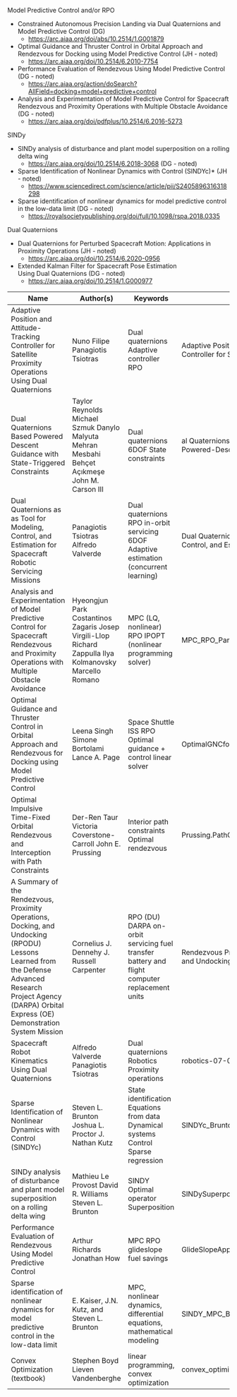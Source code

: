 Model Predictive Control and/or RPO
- Constrained Autonomous Precision Landing via Dual Quaternions and Model Predictive Control (DG)
	- https://arc.aiaa.org/doi/abs/10.2514/1.G001879
- Optimal Guidance and Thruster Control in Orbital Approach and Rendezvous for Docking using Model Predictive Control (JH - noted)
	- https://arc.aiaa.org/doi/10.2514/6.2010-7754
- Performance Evaluation of Rendezvous Using Model Predictive Control (DG - noted)
	- https://arc.aiaa.org/action/doSearch?AllField=docking+model+predictive+control
- Analysis and Experimentation of Model Predictive Control for Spacecraft Rendezvous and Proximity Operations with Multiple Obstacle Avoidance (DG - noted)
	- https://arc.aiaa.org/doi/pdfplus/10.2514/6.2016-5273

SINDy
- SINDy analysis of disturbance and plant model superposition on a rolling delta wing
	- https://arc.aiaa.org/doi/10.2514/6.2018-3068 (DG - noted)
- Sparse Identification of Nonlinear Dynamics with Control (SINDYc)* (JH - noted)
	- https://www.sciencedirect.com/science/article/pii/S2405896316318298
- Sparse identification of nonlinear dynamics for model predictive control in the low-data limit (DG - noted)
	- https://royalsocietypublishing.org/doi/full/10.1098/rspa.2018.0335

Dual Quaternions
- Dual Quaternions for Perturbed Spacecraft Motion: Applications in Proximity Operations (JH - noted)
	- https://arc.aiaa.org/doi/10.2514/6.2020-0956
- Extended Kalman Filter for Spacecraft Pose Estimation Using Dual Quaternions (DG - noted)
	- https://arc.aiaa.org/doi/10.2514/1.G000977



| Name                                                                                                                                                                                                                 | Author(s)                                                                                                                              | Keywords                                                                                                         | Filename                                                                          |
|----------------------------------------------------------------------------------------------------------------------------------------------------------------------------------------------------------------------|----------------------------------------------------------------------------------------------------------------------------------------|------------------------------------------------------------------------------------------------------------------|-----------------------------------------------------------------------------------|
| Adaptive   Position and Attitude-Tracking Controller for Satellite Proximity Operations   Using Dual Quaternions                                                                                                     | Nuno Filipe      Panagiotis Tsiotras                                                                                                   | Dual quaternions      Adaptive controller      RPO                                                               | Adaptive Position and   Attitude-Tracking Controller for Satellite.pdf            |
| Dual   Quaternions Based Powered Descent Guidance with State-Triggered   Constraints                                                                                                                                 | Taylor Reynolds      Michael Szmuk      Danylo Malyuta      Mehran Mesbahi      Behçet Açıkmeşe     John M. Carson III                 | Dual quaternions      6DOF      State constraints                                                                | al Quaternions, Rigid Body   Mechanics, and Powered-Descent Guidance.pdf          |
| Dual   Quaternions as as Tool for Modeling, Control, and Estimation for Spacecraft   Robotic Servicing Missions                                                                                                      | Panagiotis Tsiotras      Alfredo Valverde                                                                                              | Dual quaternions      RPO      in-orbit servicing      6DOF      Adaptive estimation (concurrent learning)       | Dual Quaternions as a Tool for   Modeling, Control, and Estimation for Spa....pdf |
| Analysis   and Experimentation of Model Predictive Control for Spacecraft Rendezvous and   Proximity Operations with Multiple Obstacle Avoidance                                                                     | Hyeongjun Park      Costantinos Zagaris      Josep Virgili-Llop      Richard Zappulla      Ilya Kolmanovsky      Marcello Romano       | MPC (LQ, nonlinear)      RPO     IPOPT (nonlinear programming solver)                                            | MPC_RPO_Park_Zagaris.pdf                                                          |
| Optimal   Guidance and Thruster Control in Orbital Approach and Rendezvous for Docking   using Model Predictive Control                                                                                              | Leena Singh     Simone Bortolami      Lance A. Page                                                                                    | Space Shuttle      ISS      RPO      Optimal guidance + control      linear solver                               | OptimalGNCforRdzv_ShuttleXfer.pdf                                                 |
| Optimal   Impulsive Time-Fixed Orbital Rendezvous and Interception with Path   Constraints                                                                                                                           | Der-Ren Taur      Victoria Coverstone-Carroll      John E. Prussing                                                                    | Interior path constraints      Optimal rendezvous                                                                | Prussing.PathConstraints.pdf                                                      |
| A   Summary of the Rendezvous, Proximity Operations, Docking, and Undocking   (RPODU) Lessons Learned from the Defense Advanced Research Project Agency   (DARPA) Orbital Express (OE) Demonstration System Mission  | Cornelius J. Dennehy     J. Russell Carpenter                                                                                          | RPO (DU)     DARPA     on-orbit servicing      fuel transfer      battery and flight computer replacement units  | Rendezvous Proximity Operations Docking and Undocking Lessons Learned.pdf         |
| Spacecraft   Robot Kinematics Using Dual Quaternions                                                                                                                                                                 | Alfredo Valverde      Panagiotis Tsiotras                                                                                              | Dual quaternions      Robotics      Proximity operations                                                         | robotics-07-00064-v2.pdf                                                          |
| Sparse   Identification of Nonlinear Dynamics with Control (SINDYc)                                                                                                                                                  | Steven L. Brunton      Joshua L. Proctor      J. Nathan Kutz                                                                           | State identification      Equations from data      Dynamical systems      Control      Sparse regression         | SINDYc_BruntonProctorKutz.pdf                                                     |
| SINDy   analysis of disturbance and plant model superposition on a rolling delta wing                                                                                                                                | Mathieu Le Provost      David R. Williams      Steven L. Brunton                                                                       | SINDY     Optimal operator      Superposition                                                                    | SINDySuperpositionDeltaWing_Provost.pdf                                           |
| Performance Evaluation of Rendezvous Using Model Predictive Control                                                                                                                                                  | Arthur Richards  Jonathan How                                                                                                          | MPC RPO  glideslope  fuel savings                                                                                | GlideSlopeApproach.pdf                                                            |
| Sparse identification of nonlinear dynamics for model predictive control in the low-data limit | E. Kaiser, J.N. Kutz, and Steven L. Brunton | MPC, nonlinear dynamics, differential equations, mathematical modeling | SINDY_MPC_Brunton.pdf |
| Convex Optimization (textbook) | Stephen Boyd 	Lieven Vandenberghe | linear programming, convex optimization | convex_optimization_boyd_vandenberghe.pdf |  
